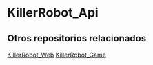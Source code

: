 # KillerRobot_Api

## Otros repositorios relacionados
[KillerRobot_Web](https://github.com/jordisanchoitb/KillerRobot_Web)
[KillerRobot_Game](https://github.com/jordisanchoitb/KillerRobot_Game)
